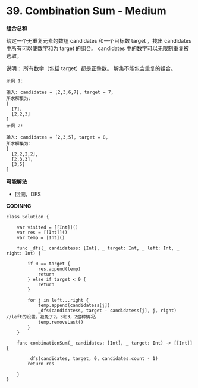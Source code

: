 # 39. Combination Sum - Medium
**组合总和**

给定一个无重复元素的数组 candidates 和一个目标数 target ，找出 candidates 中所有可以使数字和为 target 的组合。
candidates 中的数字可以无限制重复被选取。

说明：
所有数字（包括 target）都是正整数。
解集不能包含重复的组合。

```
示例 1:

输入: candidates = [2,3,6,7], target = 7,
所求解集为:
[
  [7],
  [2,2,3]
]
示例 2:

输入: candidates = [2,3,5], target = 8,
所求解集为:
[
  [2,2,2,2],
  [2,3,3],
  [3,5]
]
```

**可能解法**

- 回溯，DFS

**CODINNG**

```
class Solution {

    var visited = [[Int]]()
    var res = [[Int]]()
    var temp = [Int]()

    func _dfs(_ candidatess: [Int], _ target: Int, _ left: Int, _ right: Int) {

        if 0 == target {
            res.append(temp)
            return
        } else if target < 0 {
            return
        }

        for j in left...right {
            temp.append(candidatess[j])
            _dfs(candidatess, target - candidatess[j], j, right)  //left的设置，避免了2，3和3，2这种情况。
            temp.removeLast()
        }
    }

    func combinationSum(_ candidates: [Int], _ target: Int) -> [[Int]] {

        _dfs(candidates, target, 0, candidates.count - 1)
        return res

    }
}


```
